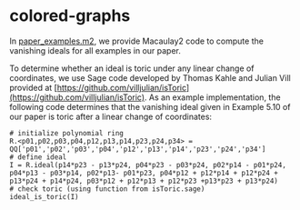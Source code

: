 # colored-graphs

In [paper_examples.m2](paper_examples.m2), we provide Macaulay2 code to compute the vanishing ideals for all examples in our paper. 

To determine whether an ideal is toric under any linear change of coordinates, we use Sage code developed by Thomas Kahle and Julian Vill provided at [https://github.com/villjulian/isToric](https://github.com/villjulian/isToric). As an example implementation, the following code determines that the vanishing ideal given in Example 5.10 of our paper is toric after a linear change of coordinates:

```sage
# initialize polynomial ring
R.<p01,p02,p03,p04,p12,p13,p14,p23,p24,p34> = QQ['p01','p02','p03','p04','p12','p13','p14','p23','p24','p34']
# define ideal
I = R.ideal(p14*p23 - p13*p24, p04*p23 - p03*p24, p02*p14 - p01*p24, p04*p13 - p03*p14, p02*p13- p01*p23, p04*p12 + p12*p14 + p12*p24 + p13*p24 + p14*p24, p03*p12 + p12*p13 + p12*p23 +p13*p23 + p13*p24)
# check toric (using function from isToric.sage)
ideal_is_toric(I)
```
